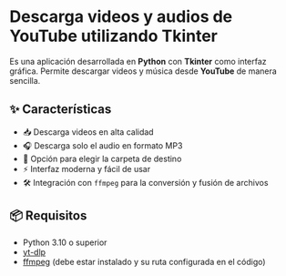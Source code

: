 <h1>Descarga videos y audios de YouTube utilizando Tkinter</h1>

Es una aplicación desarrollada en **Python** con **Tkinter** como interfaz gráfica. Permite descargar videos y música desde **YouTube** de manera sencilla.

## ✨ Características

- 📥 Descarga videos en alta calidad
- 🎧 Descarga solo el audio en formato MP3
- 📁 Opción para elegir la carpeta de destino
- ⚡ Interfaz moderna y fácil de usar
- 🛠 Integración con `ffmpeg` para la conversión y fusión de archivos

## 📦 Requisitos

- Python 3.10 o superior
- [yt-dlp](https://github.com/yt-dlp/yt-dlp)
- [ffmpeg](https://ffmpeg.org/) (debe estar instalado y su ruta configurada en el código)
